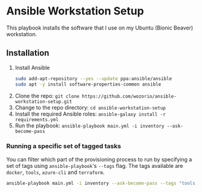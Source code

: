# Ansible Workstation Setup
This playbook installs the software that I use on my Ubuntu (Bionic Beaver) workstation.

## Installation
1. Install Ansible
    ```bash
    sudo add-apt-repository --yes --update ppa:ansible/ansible
    sudo apt -y install software-properties-common ansible
    ```
1. Clone the repo: `git clone https://github.com/wozorio/ansible-workstation-setup.git`
1. Change to the repo directory: `cd ansible-workstation-setup`
1. Install the required Ansible roles: `ansible-galaxy install -r requirements.yml`
3. Run the playbook: `ansible-playbook main.yml -i inventory --ask-become-pass`

### Running a specific set of tagged tasks

You can filter which part of the provisioning process to run by specifying a set of tags using `ansible-playbook`'s `--tags` flag. The tags available are `docker`, `tools`, `azure-cli` and `terraform`.

```bash
ansible-playbook main.yml -i inventory --ask-become-pass --tags "tools,terraform"
```
